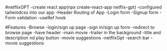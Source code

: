 #netflixGPT
-create react app(npx create-react-app netflix-gpt)
-configured tailwindcss into our app
-Header
Routing of App
-Login form
-Signup form
-Form validation
-useRef hook

#Features
-Browse
  -login/sign up page
    -sign in/sign up form
    -redirect to browse page
  -have header
  -main movie
     -trailer in the background
     -title and description nd play button
     -movie suggestions
 -netflixGpt
   -search bar
   -movie suggestions